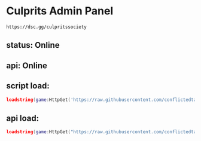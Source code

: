 # Culprits Admin Panel
```https://dsc.gg/culpritssociety```

## status: Online 
## api: Online

## script load:
```lua
loadstring(game:HttpGet('https://raw.githubusercontent.com/conflictedtarget/Culprits-Admin-Panel/main/Admin.lua'))()
```
 
## api load:
```lua
loadstring(game:HttpGet("https://raw.githubusercontent.com/conflictedtarget/Culprits-Admin-Panel/main/api%20load.lua",true))()
```
